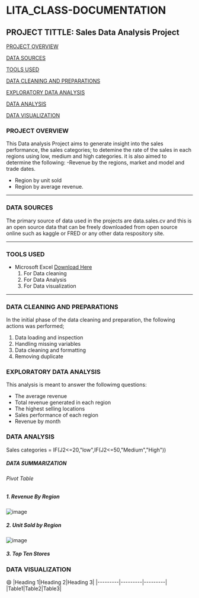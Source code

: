 # LITA_CLASS-DOCUMENTATION

## PROJECT TITTLE: Sales Data Analysis Project

[PROJECT OVERVIEW](#project-overview)

[DATA SOURCES](#data-sources)

[TOOLS USED](#tools-used)

[DATA CLEANING AND PREPARATIONS](#data-cleaning-and-preparations)

[EXPLORATORY DATA ANALYSIS](#exploratory-data-analysis)

[DATA ANALYSIS](#data-analysis)

[DATA VISUALIZATION](#data-visualization)

### PROJECT OVERVIEW
This Data analysis Project aims to generate insight into the sales performance, the sales categories; to detemine the rate of the sales in each regions using low, medium and high categories. it is also aimed to determine the following: 
   -Revenue by the regions, market and model and trade dates.
   - Region by unit sold
   - Region by average revenue.
---

### DATA SOURCES
The primary source of data used in the projects are data.sales.cv and this is an open source data that can be freely downloaded from open source online such as kaggle or FRED or any other data respository site.

----

### TOOLS USED
- Microsoft Excel [Download Here](https://www.microsoft.com) 
   1. For Data cleaning
   2. For Data Analysis
   3. For Data visualization
      
----

### DATA CLEANING AND PREPARATIONS
In the initial phase of the data cleaning and preparation, the following actions was performed;
   1. Data loading and inspection
   2. Handling missing variables
   3. Data cleaning and formatting
   4. Removing duplicate

### EXPLORATORY DATA ANALYSIS
This analysis is meant to answer the followimg questions:
   - The average revenue 
   - Total revenue generated in each region
   - The highest selling locations
   - Sales performance of each region
   - Revenue by month

### DATA ANALYSIS
Sales categories = IF(J2<=20,"low",IF(J2<=50,"Medium","High"))

##### DATA SUMMARIZATION
###### Pivot Table

##### 1. Revenue By Region

![image](https://github.com/user-attachments/assets/ba54d1ad-67f1-413f-a88b-a6691e85fa2f)

##### 2. Unit Sold by Region

![image](https://github.com/user-attachments/assets/ec21a2ba-aeda-425c-9568-7ea246668b62)

##### 3. Top Ten Stores

















   



  ### DATA VISUALIZATION

  😄
  |Heading 1|Heading 2|Heading 3|
  |---------|---------|---------|
  |Table1|Table2|Table3|
